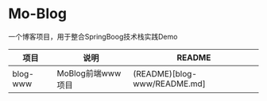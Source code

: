 # Mo-Blog

一个博客项目，用于整合SpringBoog技术栈实践Demo

项目 | 说明 | README
-|- |- 
blog-www | MoBlog前端www项目 | (README)[blog-www/README.md]
